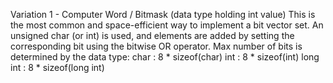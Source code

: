 Variation 1 - Computer Word / Bitmask (data type holding int value)
This is the most common and space-efficient way to implement a bit vector set. 
An unsigned char (or int) is used, and elements are added by setting the corresponding bit using the bitwise OR operator.
Max number of bits is determined by the data type:
char     :  8 * sizeof(char)
int      :  8 * sizeof(int)
long int :  8 * sizeof(long int) 
